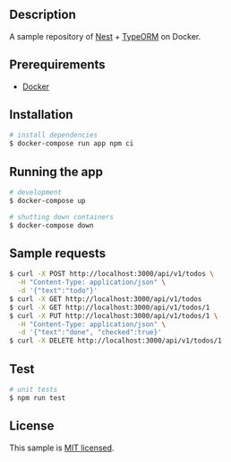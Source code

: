 ## Description

A sample repository of [Nest](https://github.com/nestjs/nest) + [TypeORM](https://github.com/typeorm/typeorm) on Docker.

## Prerequirements

- [Docker](https://www.docker.com/)

## Installation

```bash
# install dependencies
$ docker-compose run app npm ci
```

## Running the app

```bash
# development
$ docker-compose up

# shutting down containers
$ docker-compose down
```

## Sample requests

```bash
$ curl -X POST http://localhost:3000/api/v1/todos \
  -H "Content-Type: application/json" \
  -d '{"text":"todo"}'
$ curl -X GET http://localhost:3000/api/v1/todos
$ curl -X GET http://localhost:3000/api/v1/todos/1
$ curl -X PUT http://localhost:3000/api/v1/todos/1 \
  -H "Content-Type: application/json" \
  -d '{"text":"done", "checked":true}'
$ curl -X DELETE http://localhost:3000/api/v1/todos/1
```

## Test

```bash
# unit tests
$ npm run test
```

## License

This sample is [MIT licensed](LICENSE).
